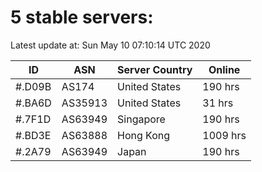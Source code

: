 # 5 stable servers:

Latest update at: Sun May 10 07:10:14 UTC 2020

| ID | ASN | Server Country | Online |
| -- | --- | -------------- | ------ |
| #.D09B | AS174 | United States | 190 hrs |
| #.BA6D | AS35913 | United States | 31 hrs |
| #.7F1D | AS63949 | Singapore | 190 hrs |
| #.BD3E | AS63888 | Hong Kong | 1009 hrs |
| #.2A79 | AS63949 | Japan | 190 hrs |

